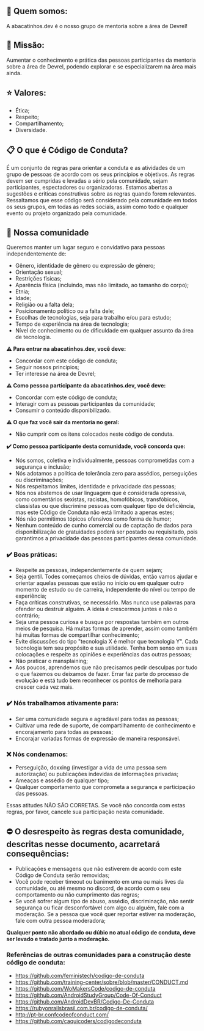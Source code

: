## 🥑 Quem somos:
A abacatinhos.dev é o nosso grupo de mentoria sobre a área de Devrel!

## :mag_right: Missão:
Aumentar o conhecimento e prática das pessoas participantes da mentoria sobre a área de Devrel, podendo explorar e se especializarem na área mais ainda.

## :star: Valores:
* Ética;
* Respeito;
* Compartilhamento;
* Diversidade.

## :clipboard: O que é Código de Conduta?
É um conjunto de regras para orientar a conduta e as atividades de um grupo de pessoas de acordo com os seus princípios e objetivos. As regras devem ser cumpridas e levadas a sério pela comunidade, sejam participantes, espectadores ou organizadoras. Estamos abertas a sugestões e críticas construtivas sobre as regras quando forem relevantes. Ressaltamos que esse código será considerado pela comunidade em todos os seus grupos, em todas as redes sociais, assim como todo e qualquer evento ou projeto organizado pela comunidade.

## :rocket: Nossa comunidade
Queremos manter um lugar seguro e convidativo para pessoas independentemente de:

* Gênero, identidade de gênero ou expressão de gênero;
* Orientação sexual;  
* Restrições físicas;
* Aparência física (incluindo, mas não limitado, ao tamanho do corpo);
* Etnia;
* Idade;
* Religião ou a falta dela;
* Posicionamento político ou a falta dele;
* Escolhas de tecnologias, seja para trabalho e/ou para estudo;
* Tempo de experiência na área de tecnologia;
* Nível de conhecimento ou de dificuldade em qualquer assunto da área de tecnologia.

**:warning: Para entrar na abacatinhos.dev, você deve:**
* Concordar com este código de conduta;
* Seguir nossos princípios;
* Ter interesse na área de Devrel;

**:warning: Como pessoa participante da abacatinhos.dev, você deve:**
* Concordar com este código de conduta;
* Interagir com as pessoas participantes da comunidade;
* Consumir o conteúdo disponibilizado.

**:warning: O que faz você sair da mentoria no geral:**
* Não cumprir com os itens colocados neste código de conduta.

**:heavy_check_mark: Como pessoa participante desta comunidade, você concorda que:**
* Nós somos, coletiva e individualmente, pessoas comprometidas com a segurança e inclusão;
* Nós adotamos a política de tolerância zero para assédios, perseguições ou discriminações;
* Nós respeitamos limites, identidade e privacidade das pessoas;
* Nós nos abstemos de usar linguagem que é considerada opressiva, como comentários sexistas, racistas, homofóbicos, transfóbicos, classistas ou que discrimine pessoas com qualquer tipo de deficiência, mas este Código de Conduta não está limitado a apenas estes;
* Nós não permitimos tópicos ofensivos como forma de humor;
* Nenhum conteúdo de cunho comercial ou de captação de dados para disponibilização de gratuidades poderá ser postado ou requisitado, pois garantimos a privacidade das pessoas participantes dessa comunidade.

### :heavy_check_mark: Boas práticas:
* Respeite as pessoas, independentemente de quem sejam;
* Seja gentil. Todes começamos cheios de dúvidas, então vamos ajudar e orientar aquelas pessoas que estão no início ou em qualquer outro momento de estudo ou de carreira, independente do nível ou tempo de experiência;
* Faça críticas construtivas, se necessário. Mas nunca use palavras para ofender ou destruir alguém. A ideia é crescermos juntes e não o contrário;
* Seja uma pessoa curiosa e busque por respostas também em outros meios de pesquisa. Há muitas formas de aprender, assim como também há muitas formas de compartilhar conhecimento;
* Evite discussões do tipo "tecnologia X é melhor que tecnologia Y". Cada tecnologia tem seu propósito e sua utilidade. Tenha bom senso em suas colocações e respeite as opiniões e experiências das outras pessoas;
* Não praticar o mansplaining;
* Aos poucos, aprendemos que não precisamos pedir desculpas por tudo o que fazemos ou deixamos de fazer. Errar faz parte do processo de evolução e está tudo bem reconhecer os pontos de melhoria para crescer cada vez mais.

### :heavy_check_mark: Nós trabalhamos ativamente para:
* Ser uma comunidade segura e agradável para todas as pessoas;
* Cultivar uma rede de suporte, de compartilhamento de conhecimento e encorajamento para todas as pessoas;
* Encorajar variadas formas de expressão de maneira responsável.

### :x: Nós condenamos:
* Perseguição, doxxing (investigar a vida de uma pessoa sem autorização) ou publicações indevidas de informações privadas;
* Ameaças e assédio de qualquer tipo;
* Qualquer comportamento que comprometa a segurança e participação das pessoas.

Essas atitudes NÃO SÃO CORRETAS. Se você não concorda com estas regras, por favor, cancele sua participação nesta comunidade.

## :no_entry: O desrespeito às regras desta comunidade, descritas nesse documento, acarretará consequências:
* Publicações e mensagens que não estiverem de acordo com este Código de Conduta serão removidas;
* Você pode receber timeout ou banimento em uma ou mais lives da comunidade, ou até mesmo no discord, de acordo com o seu comportamento ou não cumprimento das regras;
* Se você sofrer algum tipo de abuso, assédio, discriminação, não sentir segurança ou ficar desconfortável com algo ou alguém, fale com a moderação. Se a pessoa que você quer reportar estiver na moderação, fale com outra pessoa moderadora;

**Qualquer ponto não abordado ou dúbio no atual código de conduta, deve ser levado e tratado junto a moderação.**

### Referências de outras comunidades para a construção deste código de conduta:
* https://github.com/feministech/codigo-de-conduta
* https://github.com/training-center/sobre/blob/master/CONDUCT.md
* https://github.com/WoMakersCode/codigo-de-conduta
* https://github.com/AndroidStudyGroup/Code-Of-Conduct
* https://github.com/AndroidDevBR/Codigo-De-Conduta
* https://rubyonrailsbrasil.com.br/codigo-de-conduta/
* http://pt-br.confcodeofconduct.com/
* https://github.com/caquicoders/codigodeconduta
